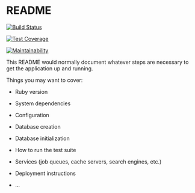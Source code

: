 # README

[![Build Status](https://travis-ci.com/vieira-andre/sin5005.svg?branch=master)](https://travis-ci.com/vieira-andre/sin5005)

[![Test Coverage](https://api.codeclimate.com/v1/badges/540b082c4c1da47f27bc/test_coverage)](https://codeclimate.com/github/vieira-andre/sin5005/test_coverage)

[![Maintainability](https://api.codeclimate.com/v1/badges/540b082c4c1da47f27bc/maintainability)](https://codeclimate.com/github/vieira-andre/sin5005/maintainability)

This README would normally document whatever steps are necessary to get the
application up and running.

Things you may want to cover:

* Ruby version

* System dependencies

* Configuration

* Database creation

* Database initialization

* How to run the test suite

* Services (job queues, cache servers, search engines, etc.)

* Deployment instructions

* ...
